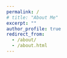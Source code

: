 ```yaml
---
permalink: /
# title: "About Me"
excerpt: ""
author_profile: true
redirect_from: 
  - /about/
  - /about.html
---
```

<!-- 
<p>I am an undergraduate student in <a href="https://sds.cuhk.edu.cn/en">School of Data Science, The Chinese University of Hong Kong, Shenzhen</a>. Here is my <a href="/files1/Resume.pdf">CV</a>.</p> -->

<!-- <p>My research interest lies in <strong>generative models</strong>, <strong>quantum computing</strong> and <strong>quantum information</strong>.</p> -->

<!-- <h3>Research Interests</h3>
<ul>
  <li><strong>Quantum computation</strong></li>
  <li><strong>Quantum information</strong></li>
  <li><strong>Intersection between quantum science and AI</strong></li>
</ul>


 

## News

Please check the 'Learning' page for updates!

 -->
